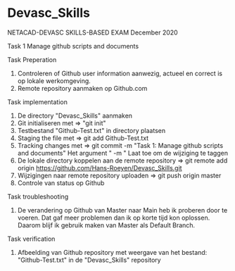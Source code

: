 # Devasc_Skills
NETACAD-DEVASC SKILLS-BASED EXAM December 2020

Task 1 Manage github scripts and documents

Task Preperation
  1. Controleren of Github user information aanwezig, actueel en correct is op lokale werkomgeving.
  2. Remote repository aanmaken op Github.com

Task implementation
  1. De directory "Devasc_Skills" aanmaken
  2. Git initialiseren met => "git init"
  3. Testbestand "Github-Test.txt" in directory plaatsen
  4. Staging the file met => git add Github-Test.txt
  5. Tracking changes met => git commit -m "Task 1: Manage github scripts and documents"
     Het argument " -m " Laat toe om de wijziging te taggen
  6. De lokale directory koppelen aan de remote repository => git remote add origin https://github.com/Hans-Roeyen/Devasc_Skills.git
  7. Wijzigingen naar remote repository uploaden => git push origin master
  8. Controle van status op Github

Task troubleshooting
  1. De verandering op Github van Master naar Main heb ik proberen door te voeren. Dat gaf meer problemen dan ik op korte tijd kon oplossen. Daarom blijf ik gebruik maken van Master als Default Branch.
  
Task verification
  1. Afbeelding van Github repository met weergave van het bestand: "Github-Test.txt" in de "Devasc_Skills" repository

